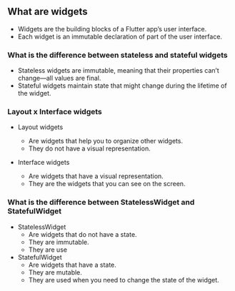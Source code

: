 ## What are widgets
- Widgets are the building blocks of a Flutter app’s user interface.
- Each widget is an immutable declaration of part of the user interface.

### What is the difference between stateless and stateful widgets
- Stateless widgets are immutable, meaning that their properties can’t change—all values are final.
- Stateful widgets maintain state that might change during the lifetime of the widget.

### Layout x Interface widgets
- Layout widgets
  - Are widgets that help you to organize other widgets.
  - They do not have a visual representation.

- Interface widgets
  - Are widgets that have a visual representation.
  - They are the widgets that you can see on the screen.

### What is the difference between StatelessWidget and StatefulWidget
- StatelessWidget
  - Are widgets that do not have a state.
  - They are immutable.
  - They are use
- StatefulWidget
  - Are widgets that have a state.
  - They are mutable.
  - They are used when you need to change the state of the widget.
